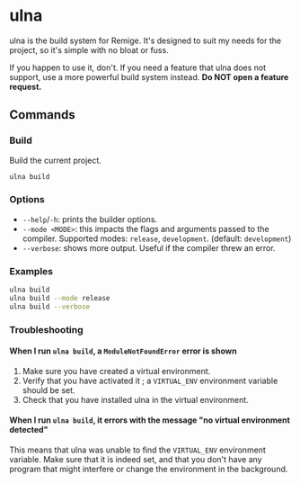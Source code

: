 # ulna

ulna is the build system for Remige. It's designed to suit my needs for the project, so it's simple with no bloat or fuss.

If you happen to use it, don't. If you need a feature that ulna does not support, use a more powerful build system instead. **Do NOT open a feature request.**

## Commands

### Build

Build the current project.

```sh
ulna build
```

### Options

- `--help`/`-h`: prints the builder options.
- `--mode <MODE>`: this impacts the flags and arguments passed to the compiler. Supported modes: `release`, `development`. (default: `development`)
- `--verbose`: shows more output. Useful if the compiler threw an error.

### Examples

```sh
ulna build
ulna build --mode release
ulna build --verbose
```

### Troubleshooting

#### When I run `ulna build`, a `ModuleNotFoundError` error is shown

1. Make sure you have created a virtual environment.
2. Verify that you have activated it ; a `VIRTUAL_ENV` environment variable should be set.
3. Check that you have installed ulna in the virtual environment.

#### When I run `ulna build`, it errors with the message "no virtual environment detected"

This means that ulna was unable to find the `VIRTUAL_ENV` environment variable. Make sure that it is indeed set, and that you don't have any program that might interfere or change the environment in the background.
